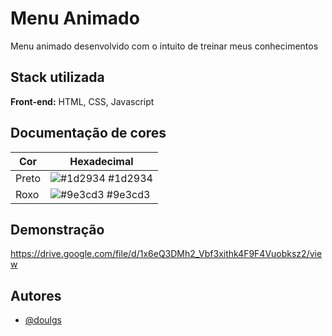 # Menu Animado 

Menu animado desenvolvido com o intuito de treinar meus conhecimentos 


## Stack utilizada

**Front-end:** HTML, CSS, Javascript


## Documentação de cores

| Cor               | Hexadecimal                                                |
| ----------------- | ---------------------------------------------------------------- |
| Preto       | ![#1d2934](https://via.placeholder.com/10/1d2934?text=+) #1d2934 |
| Roxo        | ![#9e3cd3](https://via.placeholder.com/10/9e3cd3?text=+) #9e3cd3 |



## Demonstração

https://drive.google.com/file/d/1x6eQ3DMh2_Vbf3xithk4F9F4Vuobksz2/view


## Autores

- [@doulgs](https://github.com/doulgs)


